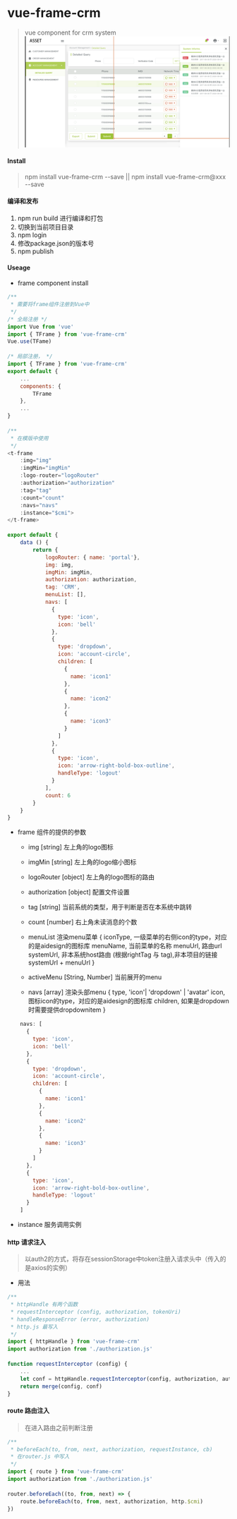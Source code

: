 # vue-frame-crm
> vue component for crm system
![示例](./assets/img/frame.png)

#### Install

> npm install vue-frame-crm --save || npm install vue-frame-crm@xxx --save

#### 编译和发布
1. npm run build 进行编译和打包
2. 切换到当前项目目录
3. npm login
4. 修改package.json的版本号
5. npm publish

#### Useage

- frame component install

```js
/**
 * 需要将frame组件注册到Vue中
 */
/* 全局注册 */
import Vue from 'vue'
import { TFrame } from 'vue-frame-crm'
Vue.use(TFame)

/* 局部注册， */
import { TFrame } from 'vue-frame-crm'
export default {
    ...
    components: {
        TFrame
    },
    ...
}

/**
 * 在模版中使用
 */
<t-frame
    :img="img"
    :imgMin="imgMin"
    :logo-router="logoRouter"
    :authorization="authorization"
    :tag="tag"
    :count="count"
    :navs="navs"
    :instance="$cmi">
</t-frame>

export default {
    data () {
        return {
            logoRouter: { name: 'portal'},
            img: img,
            imgMin: imgMin,
            authorization: authorization,
            tag: 'CRM',
            menuList: [],
            navs: [
              {
                type: 'icon',
                icon: 'bell'
              },
              {
                type: 'dropdown',
                icon: 'account-circle',
                children: [
                  {
                    name: 'icon1'
                  },
                  {
                    name: 'icon2'
                  },
                  {
                    name: 'icon3'
                  }
                ]
              },
              {
                type: 'icon',
                icon: 'arrow-right-bold-box-outline',
                handleType: 'logout'
              }
            ],
            count: 6
        }
    }
}

```

- frame 组件的提供的参数
  - img [string]
    左上角的logo图标

  - imgMin [string]
    左上角的logo缩小图标

  - logoRouter [object]
    左上角的logo图标的路由

  - authorization [object]
    配置文件设置

  - tag [string]
    当前系统的类型，用于判断是否在本系统中跳转

  - count [number]
    右上角未读消息的个数

  - menuList
    渲染menu菜单
    {
     iconType, 一级菜单的右侧icon的type，对应的是aidesign的图标库
     menuName, 当前菜单的名称
     menuUrl, 路由url
     systemUrl, 非本系统host路由 (根据rightTag 与 tag),非本项目的链接 systemUrl + menuUrl
    }

  - activeMenu [String, Number]
    当前展开的menu

  - navs [array]
    渲染头部menu
    {
     type, 'icon'| 'dropdown' | 'avatar'
     icon, 图标icon的type，对应的是aidesign的图标库
     children, 如果是dropdown时需要提供dropdownitem
    }

```js
    navs: [
      {
        type: 'icon',
        icon: 'bell'
      },
      {
        type: 'dropdown',
        icon: 'account-circle',
        children: [
          {
            name: 'icon1'
          },
          {
            name: 'icon2'
          },
          {
            name: 'icon3'
          }
        ]
      },
      {
        type: 'icon',
        icon: 'arrow-right-bold-box-outline',
        handleType: 'logout'
      }
    ]
```
  - instance
    服务调用实例

#### http 请求注入

> 以auth2的方式，将存在sessionStorage中token注册入请求头中（传入的是axios的实例）

- 用法

```js
/**
 * httpHandle 有两个函数
 * requestInterceptor (config, authorization, tokenUri)
 * handleResponseError (error, authorization)
 * http.js 最写入
 */
import { httpHandle } from 'vue-frame-crm'
import authorization from './authorization.js'

function requestInterceptor (config) {
    ...
    let conf = httpHandle.requestInterceptor(config, authorization, authorization.tokenUri)
    return merge(config, conf)
}
```

#### route 路由注入

> 在进入路由之前判断注册

```js
/**
 * beforeEach(to, from, next, authorization, requestInstance, cb)
 * 在router.js 中写入
 */
import { route } from 'vue-frame-crm'
import authorization from './authorization.js'

router.beforeEach((to, from, next) => {
    route.beforeEach(to, from, next, authorization, http.$cmi)
})
```

